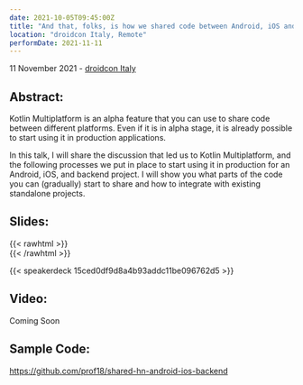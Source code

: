 ```yaml
---
date: 2021-10-05T09:45:00Z
title: "And that, folks, is how we shared code between Android, iOS and the Backend"
location: "droidcon Italy, Remote"
performDate: 2021-11-11
---
```


11 November 2021 - [droidcon Italy](https://it.droidcon.com/2021/agenda/)

## Abstract:
Kotlin Multiplatform is an alpha feature that you can use to share code between different platforms. Even if it is in alpha stage, it is already possible to start using it in production applications.

In this talk, I will share the discussion that led us to Kotlin Multiplatform, and the following processes we put in place to start using it in production for an Android, iOS, and backend project. I will show you what parts of the code you can (gradually) start to share and how to integrate with existing standalone projects.


## Slides:
{{< rawhtml >}}
<br>
{{< /rawhtml >}}

{{< speakerdeck 15ced0df9d8a4b93addc11be096762d5 >}}

## Video:

Coming Soon

## Sample Code:

https://github.com/prof18/shared-hn-android-ios-backend
